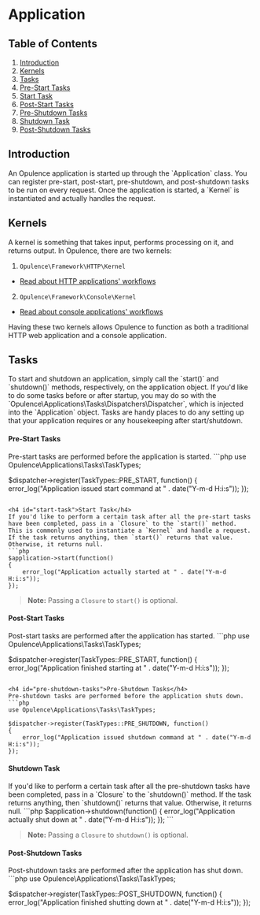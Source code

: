 # Application

## Table of Contents
1. [Introduction](#introduction)
2. [Kernels](#kernels)
3. [Tasks](#tasks)
  1. [Pre-Start Tasks](#pre-start-tasks)
  2. [Start Task](#start-task)
  3. [Post-Start Tasks](#post-start-tasks)
  4. [Pre-Shutdown Tasks](#pre-shutdown-tasks)
  5. [Shutdown Task](#shutdown-task)
  6. [Post-Shutdown Tasks](#post-shutdown-tasks)

<h2 id="introduction">Introduction</h2>
An Opulence application is started up through the `Application` class.  You can register pre-start, post-start, pre-shutdown, and post-shutdown tasks to be run on every request.  Once the application is started, a `Kernel` is instantiated and actually handles the request.

<h2 id="kernels">Kernels</h2>
A kernel is something that takes input, performs processing on it, and returns output.  In Opulence, there are two kernels:

1. `Opulence\Framework\HTTP\Kernel`
  * [Read about HTTP applications' workflows](http-workflow)
2. `Opulence\Framework\Console\Kernel`
  * [Read about console applications' workflows](console-workflow)

Having these two kernels allows Opulence to function as both a traditional HTTP web application and a console application.

<h2 id="tasks">Tasks</h2>
To start and shutdown an application, simply call the `start()` and `shutdown()` methods, respectively, on the application object.  If you'd like to do some tasks before or after startup, you may do so with the `Opulence\Applications\Tasks\Dispatchers\Dispatcher`, which is injected into the `Application` object.  Tasks are handy places to do any setting up that your application requires or any housekeeping after start/shutdown.

<h4 id="pre-start-tasks">Pre-Start Tasks</h4>
Pre-start tasks are performed before the application is started.
```php
use Opulence\Applications\Tasks\TaskTypes;

$dispatcher->register(TaskTypes::PRE_START, function()
{
    error_log("Application issued start command at " . date("Y-m-d H:i:s"));
});
```

<h4 id="start-task">Start Task</h4>
If you'd like to perform a certain task after all the pre-start tasks have been completed, pass in a `Closure` to the `start()` method.  This is commonly used to instantiate a `Kernel` and handle a request.  If the task returns anything, then `start()` returns that value.  Otherwise, it returns null.
```php
$application->start(function()
{
    error_log("Application actually started at " . date("Y-m-d H:i:s"));
});
```

> **Note:** Passing a `Closure` to `start()` is optional.

<h4 id="post-start-tasks">Post-Start Tasks</h4>
Post-start tasks are performed after the application has started.
```php
use Opulence\Applications\Tasks\TaskTypes;

$dispatcher->register(TaskTypes::PRE_START, function()
{
    error_log("Application finished starting at " . date("Y-m-d H:i:s"));
});
```

<h4 id="pre-shutdown-tasks">Pre-Shutdown Tasks</h4>
Pre-shutdown tasks are performed before the application shuts down.
```php
use Opulence\Applications\Tasks\TaskTypes;

$dispatcher->register(TaskTypes::PRE_SHUTDOWN, function()
{
    error_log("Application issued shutdown command at " . date("Y-m-d H:i:s"));
});
```

<h4 id="shutdown-task">Shutdown Task</h4>
If you'd like to perform a certain task after all the pre-shutdown tasks have been completed, pass in a `Closure` to the `shutdown()` method.  If the task returns anything, then `shutdown()` returns that value.  Otherwise, it returns null.
```php
$application->shutdown(function()
{
    error_log("Application actually shut down at " . date("Y-m-d H:i:s"));
});
```

> **Note:** Passing a `Closure` to `shutdown()` is optional. 

<h4 id="post-shutdown-tasks">Post-Shutdown Tasks</h4>
Post-shutdown tasks are performed after the application has shut down.
```php
use Opulence\Applications\Tasks\TaskTypes;

$dispatcher->register(TaskTypes::POST_SHUTDOWN, function()
{
    error_log("Application finished shutting down at " . date("Y-m-d H:i:s"));
});
```